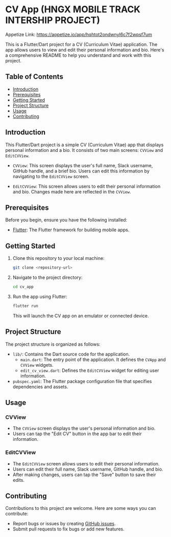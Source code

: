 # CV App (HNGX MOBILE TRACK INTERSHIP PROJECT)

Appetize Link:
https://appetize.io/app/hqhtot2ondwnyl6c7f2wpsf7um

This is a Flutter/Dart project for a CV (Curriculum Vitae) application. The app allows users to view and edit their personal information and bio. Here's a comprehensive README to help you understand and work with this project.

## Table of Contents

- [Introduction](#introduction)
- [Prerequisites](#prerequisites)
- [Getting Started](#getting-started)
- [Project Structure](#project-structure)
- [Usage](#usage)
- [Contributing](#contributing)


## Introduction

This Flutter/Dart project is a simple CV (Curriculum Vitae) app that displays personal information and a bio. It consists of two main screens: `CVView` and `EditCVView`.

- `CVView`: This screen displays the user's full name, Slack username, GitHub handle, and a brief bio. Users can edit this information by navigating to the `EditCVView` screen.

- `EditCVView`: This screen allows users to edit their personal information and bio. Changes made here are reflected in the `CVView`.

## Prerequisites

Before you begin, ensure you have the following installed:

- [Flutter](https://flutter.dev/docs/get-started/install): The Flutter framework for building mobile apps.

## Getting Started

1. Clone this repository to your local machine:

   ```bash
   git clone <repository-url>
   ```

2. Navigate to the project directory:

   ```bash
   cd cv_app
   ```

3. Run the app using Flutter:

   ```bash
   flutter run
   ```

   This will launch the CV app on an emulator or connected device.

## Project Structure

The project structure is organized as follows:

- `lib/`: Contains the Dart source code for the application.
  - `main.dart`: The entry point of the application. It defines the `CVApp` and `CVView` widgets.
  - `edit_cv_view.dart`: Defines the `EditCVView` widget for editing user information.
- `pubspec.yaml`: The Flutter package configuration file that specifies dependencies and assets.

## Usage

### CVView

- The `CVView` screen displays the user's personal information and bio.
- Users can tap the "Edit CV" button in the app bar to edit their information.

### EditCVView

- The `EditCVView` screen allows users to edit their personal information.
- Users can edit their full name, Slack username, GitHub handle, and bio.
- After making changes, users can tap the "Save" button to save their edits.

## Contributing

Contributions to this project are welcome. Here are some ways you can contribute:

- Report bugs or issues by creating [GitHub issues](https://github.com/viewpossibilities/cv_app/issues).
- Submit pull requests to fix bugs or add new features.
